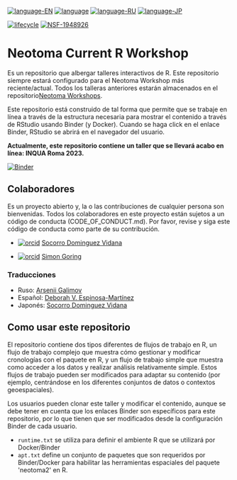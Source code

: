[![language-EN](https://img.shields.io/badge/language-EN-red)](README.md) [![language](https://img.shields.io/badge/language-ES-red)](README.es.md) [![language-RU](https://img.shields.io/badge/language-RU-red)](README.ru.md)
[![language-JP](https://img.shields.io/badge/language-JP-red)](README.jp.md)

[![lifecycle](https://img.shields.io/badge/lifecycle-experimental-orange.svg)](https://www.tidyverse.org/lifecycle/#experimental)
[![NSF-1948926](https://img.shields.io/badge/NSF-1948926-blue.svg)](https://nsf.gov/awardsearch/showAward?AWD_ID=1948926)

# Neotoma Current R Workshop

Es un repositorio que albergar talleres interactivos de R. Este repositorio siempre estará configurado para el Neotoma Workshop más reciente/actual. Todos los talleras anteriores estarán almacenados en el repositorio[Neotoma Workshops](https://github.com/NeotomaDB/Workshops).

Este repositorio está construido de tal forma que permite que se trabaje en línea a través de la estructura necesaria para mostrar el contenido a través de RStudio usando Binder (y Docker). Cuando se haga click en el enlace Binder, RStudio se abrirá en el navegador del usuario.

**Actualmente, este repositorio contiene un taller que se llevará acabo en línea: INQUA Roma 2023.**

[![Binder](https://mybinder.org/badge_logo.svg)](https://mybinder.org/v2/gh/NeotomaDB/Current_Workshop/main?urlpath=rstudio)

## Colaboradores

Es un proyecto abierto y, la o las contribuciones de cualquier persona son bienvenidas. Todos los colaboradores en este proyecto están sujetos a un código de conducta (CODE_OF_CONDUCT.md). Por favor, revise y siga este código de conducta como parte de su contribución.

* [![orcid](https://img.shields.io/badge/orcid-0000--0002--7926--4935-brightgreen.svg)](https://orcid.org/0000-0002-7926-4935) [Socorro Dominguez Vidana](https://sedv8808.github.io/)

* [![orcid](https://img.shields.io/badge/orcid-0000--0002--2700--4605-brightgreen.svg)](https://orcid.org/0000-0002-2700-4605) [Simon Goring](http://goring.org)

### Traducciones

* Ruso: [Arsenii Galimov](https://ipae.uran.ru/Galimov_AT)
* Español: [Deborah V. Espinosa-Martínez](https://orcid.org/0000-0002-3848-8094)
* Japonés: [Socorro Dominguez Vidana](https://ht-data.com/about.html)

## Como usar este repositorio

El repositorio contiene dos tipos diferentes de flujos de trabajo en R, un flujo de trabajo complejo que muestra cómo gestionar y modificar cronologías con el paquete en R, y un flujo de trabajo simple que muestra como acceder a los datos y realizar análisis relativamente simple. Estos flujos de trabajo pueden ser modificados para adaptar su contenido (por ejemplo, centrándose en los diferentes conjuntos de datos o contextos geoespaciales).

Los usuarios pueden clonar este taller y modificar el contenido, aunque se debe tener en cuenta que los enlaces Binder son específicos para este repositorio, por lo que tienen que ser modificados desde la configuración Binder de cada usuario.

* `runtime.txt` se utiliza para definir el ambiente R que se utilizará por Docker/Binder
* `apt.txt` define un conjunto de paquetes que son requeridos por Binder/Docker para habilitar las herramientas espaciales del paquete 'neotoma2' en R.
